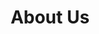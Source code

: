 ---
title: "About Us"
page_header_bg: "images/bg/section-bg5.jpg"
description: "About the company"
layout: "about"
draft: false

######################### Counter ####################
counter:
  enable: false
  title : "We help entreprenuers <br>starts up and turn <span class=\"text-color\">their ideas into</span> produtcs"
  counter_item:
  # counter item loop
  - icon : "ti-thumb-up" # here we use themify icon pack : https://themify.me/themify-icons
    title : "Project Done"
    count : "1730"
    unit : "+"
    
  # counter item loop
  - icon : "ti-face-smile" # here we use themify icon pack : https://themify.me/themify-icons
    title : "User Worldwide"
    count : "125"
    unit : "M"
    
  # counter item loop
  - icon : "ti-thumb-up" # here we use themify icon pack : https://themify.me/themify-icons
    title : "Award Winner"
    count : "14"
    unit : ""

####################### Promo video ######################
video:
  enable: true
  title : "Established in 2007"
  video_thumb: "images/about/dhruba_bizfest.png"
  video_embed_link : "https://www.youtube.com/embed/p87ImmTF_fc"
  content : "
  Janaki Technology is a co-founder driven company started from a college dormitory back in 2007.
  Today, the company has matured its footsteps and achieved multiple milestones steered with its passion, enthusiasm and utter dedication since the very beginning.
  "
  button:
    enable : false
    label : "All Services"
    link : "service"

################################## Team ########################
team:
  enable : true
  title : "The Leadership"
  content : ""
  team_member:
  # team member loop
  - name : "Amit Agrawal"
    image : "images/team/amit-agrawal.jpg"
    designation : "Founding Director"
    
  # team member loop
  - name : "Arvind Sah"
    image : "images/team/arvind-sah.jpg"
    designation : "Founding Director"
    
  # team member loop
  - name : "Dhruba Adhikari"
    image : "images/team/dhruba-adhikari-square.jpg"
    designation : "Founding Director"
    
  # team member loop
  - name : "Manish Modi"
    image : "images/team/manish-modi-square.jpg"
    designation : "Founding Director"

################################ Clients ######################
clients:
  enable : true
  title : "Clientele"
  content : "Janaki Technology has served wide range of clients ranging from Ministries to SMSe"
  logos:
  - "images/clients/nepal_government.jpg"
  #- "images/clients/04.png"
  #- "images/clients/05.png"
  #- "images/clients/06.png"
  #- "images/clients/07.png"
    
########################## Testimonial ########################
testimonial:
  enable: false
  # testimonial content comes from "data/homepage.yml" file.
---
